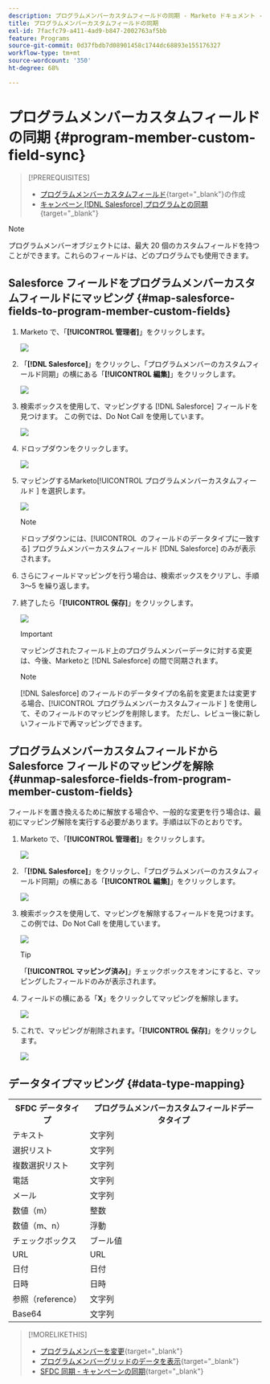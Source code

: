 ```yaml
---
description: プログラムメンバーカスタムフィールドの同期 - Marketo ドキュメント - 製品ドキュメント
title: プログラムメンバーカスタムフィールドの同期
exl-id: 7facfc79-a411-4ad9-b847-2002763af5bb
feature: Programs
source-git-commit: 0d37fbdb7d08901458c1744dc68893e155176327
workflow-type: tm+mt
source-wordcount: '350'
ht-degree: 68%

---
```


# プログラムメンバーカスタムフィールドの同期 {#program-member-custom-field-sync}

>[!PREREQUISITES]
>
>* [プログラムメンバーカスタムフィールド](/help/marketo/product-docs/core-marketo-concepts/programs/working-with-programs/program-member-custom-fields.md){target="_blank"}の作成
>* [ キャンペーン  [!DNL Salesforce]  プログラムとの同期 ](/help/marketo/product-docs/core-marketo-concepts/programs/working-with-programs/sync-an-sfdc-campaign-with-a-program.md){target="_blank"}

>[!NOTE]
>
>プログラムメンバーオブジェクトには、最大 20 個のカスタムフィールドを持つことができます。これらのフィールドは、どのプログラムでも使用できます。

## Salesforce フィールドをプログラムメンバーカスタムフィールドにマッピング {#map-salesforce-fields-to-program-member-custom-fields}

1. Marketo で、「**[!UICONTROL 管理者]**」をクリックします。

   ![](assets/program-member-custom-field-sync-1.png)

1. 「**[!DNL Salesforce]**」をクリックし、「プログラムメンバーのカスタムフィールド同期」の横にある「**[!UICONTROL 編集]**」をクリックします。

   ![](assets/program-member-custom-field-sync-2.png)

1. 検索ボックスを使用して、マッピングする [!DNL Salesforce] フィールドを見つけます。 この例では、Do Not Call を使用しています。

   ![](assets/program-member-custom-field-sync-3.png)

1. ドロップダウンをクリックします。

   ![](assets/program-member-custom-field-sync-4.png)

1. マッピングするMarketo[!UICONTROL &#x200B; プログラムメンバーカスタムフィールド &#x200B;] を選択します。

   ![](assets/program-member-custom-field-sync-5.png)

   >[!NOTE]
   >
   >ドロップダウンには、[!UICONTROL &#x200B; のフィールドのデータタイプに一致する &#x200B;] プログラムメンバーカスタムフィールド [!DNL Salesforce] のみが表示されます。

1. さらにフィールドマッピングを行う場合は、検索ボックスをクリアし、手順 3～5 を繰り返します。

1. 終了したら「**[!UICONTROL 保存]**」をクリックします。

   ![](assets/program-member-custom-field-sync-6.png)

   >[!IMPORTANT]
   >
   >マッピングされたフィールド上のプログラムメンバーデータに対する変更は、今後、Marketoと [!DNL Salesforce] の間で同期されます。

   >[!NOTE]
   >
   >[!DNL Salesforce] のフィールドのデータタイプの名前を変更または変更する場合、[!UICONTROL &#x200B; プログラムメンバーカスタムフィールド &#x200B;] を使用して、そのフィールドのマッピングを削除します。 ただし、レビュー後に新しいフィールドで再マッピングできます。

## プログラムメンバーカスタムフィールドから Salesforce フィールドのマッピングを解除 {#unmap-salesforce-fields-from-program-member-custom-fields}

フィールドを置き換えるために解放する場合や、一般的な変更を行う場合は、最初にマッピング解除を実行する必要があります。手順は以下のとおりです。

1. Marketo で、「**[!UICONTROL 管理者]**」をクリックします。

   ![](assets/program-member-custom-field-sync-7.png)

1. 「**[!DNL Salesforce]**」をクリックし、「プログラムメンバーのカスタムフィールド同期」の横にある「**[!UICONTROL 編集]**」をクリックします。

   ![](assets/program-member-custom-field-sync-8.png)

1. 検索ボックスを使用して、マッピングを解除するフィールドを見つけます。この例では、Do Not Call を使用しています。

   ![](assets/program-member-custom-field-sync-9.png)

   >[!TIP]
   >
   >「**[!UICONTROL マッピング済み]**」チェックボックスをオンにすると、マッピングしたフィールドのみが表示されます。

1. フィールドの横にある「**X**」をクリックしてマッピングを解除します。

   ![](assets/program-member-custom-field-sync-10.png)

1. これで、マッピングが削除されます。「**[!UICONTROL 保存]**」をクリックします。

   ![](assets/program-member-custom-field-sync-11.png)

## データタイプマッピング {#data-type-mapping}

<table>
  <colgroup>
    <col/>
    <col/>
  </colgroup>
  <tbody>
    <tr>
      <th>SFDC データタイプ</th>
      <th>プログラムメンバーカスタムフィールドデータタイプ</th>
    </tr>
    <tr>
      <td>テキスト</td>
      <td>文字列</td>
    </tr>
    <tr>
      <td>選択リスト</td>
      <td>文字列</td>
    </tr>
    <tr>
      <td>複数選択リスト</td>
      <td>文字列</td>
    </tr>
    <tr>
      <td>電話</td>
      <td>文字列</td>
    </tr>
    <tr>
      <td>メール</td>
      <td>文字列</td>
    </tr>
    <tr>
      <td>数値（m）</td>
      <td>整数</td>
    </tr>
    <tr>
      <td>数値（m、n）</td>
      <td>浮動</td>
    </tr>
    <tr>
      <td>チェックボックス</td>
      <td>ブール値</td>
    </tr>
    <tr>
      <td>URL</td>
      <td>URL</td>
    </tr>
    <tr>
      <td>日付</td>
      <td>日付</td>
    </tr>
    <tr>
      <td>日時</td>
      <td>日時</td>
    </tr>
    <tr>
      <td>参照（reference）</td>
      <td>文字列</td>
    </tr>
    <tr>
      <td>Base64</td>
      <td>文字列</td>
    </tr>
  </tbody>
</table>

>[!MORELIKETHIS]
>
>* [プログラムメンバーを変更](/help/marketo/product-docs/core-marketo-concepts/smart-campaigns/program-flow-actions/change-program-member-data.md){target="_blank"}
>* [プログラムメンバーグリッドのデータを表示](/help/marketo/product-docs/core-marketo-concepts/programs/working-with-programs/manage-and-view-members.md){target="_blank"}
>* [SFDC 同期 - キャンペーンの同期](/help/marketo/product-docs/crm-sync/salesforce-sync/sfdc-sync-details/sfdc-sync-campaign-sync.md){target="_blank"}
